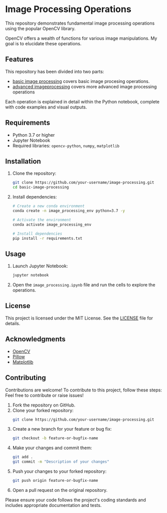 # Image Processing Operations

This repository demonstrates fundamental image processing operations using the popular OpenCV library.

OpenCV offers a wealth of functions for various image manipulations. My goal is to elucidate these operations.

## Features

This repository has been divided into two parts:
- [basic image processing](/advanced%20image%20processing%20operations/)
    covers basic image procesing operations.
- [advanced imageprocessing](/basic%20image%20processing%20operations/)
    covers more advanced image processing operations

Each operation is explained in detail within the Python notebook, complete with code examples and visual outputs.

## Requirements
- Python 3.7 or higher
- Jupyter Notebook
- Required libraries: `opencv-python`, `numpy`, `matplotlib`

## Installation
1. Clone the repository:
    ```bash
    git clone https://github.com/your-username/image-processing.git
    cd basic-image-processing
    ```
2. Install dependencies:
    ```bash
    # Create a new conda environment
    conda create -n image_processing_env python=3.7 -y

    # Activate the environment
    conda activate image_processing_env

    # Install dependencies
    pip install -r requirements.txt
    ```

## Usage
1. Launch Jupyter Notebook:
    ```bash
    jupyter notebook
    ```
2. Open the `image_processing.ipynb` file and run the cells to explore the operations.

## License
This project is licensed under the MIT License. See the [LICENSE](LICENSE) file for details.

## Acknowledgments
- [OpenCV](https://opencv.org/)
- [Pillow](https://python-pillow.org/)
- [Matplotlib](https://matplotlib.org/)


## Contributing
Contributions are welcome! To contribute to this project, follow these steps:
Feel free to contribute or raise issues!
1. Fork the repository on GitHub.
2. Clone your forked repository:
    ```bash
    git clone https://github.com/your-username/image-processing.git
    ```
3. Create a new branch for your feature or bug fix:
    ```bash
    git checkout -b feature-or-bugfix-name
    ```
4. Make your changes and commit them:
    ```bash
    git add .
    git commit -m "Description of your changes"
    ```
5. Push your changes to your forked repository:
    ```bash
    git push origin feature-or-bugfix-name
    ```
6. Open a pull request on the original repository.

Please ensure your code follows the project's coding standards and includes appropriate documentation and tests.